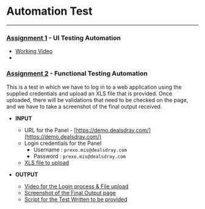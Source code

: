 # Automation Test
-----------------

### [Assignment 1](assignment_1/) - **UI Testing Automation**
  + [Working Video](assignment_1/Assignment_1.mkv)
  + 


### [Assignment 2](assignment_2/) - **Functional Testing Automation**
This is a test in which we have to log in to a web application using the supplied credentials and upload an XLS file that is provided. Once uploaded, there will be validations that need to be checked on the page, and we have to take a screenshot of the final output received. 

+ **INPUT**
  + URL for the Panel - [https://demo.dealsdray.com/](https://demo.dealsdray.com/)
  + Login credentials for the Panel
    - Username : `prexo.mis@dealsdray.com`
    - Password : `prexo.mis@dealsdray.com`
  + [XLS file to upload](assignment_2/demo-data.xlsx)

+ **OUTPUT**
  + [Video for the Login process & File upload ](assignment_2/Assignment_2.mkv)
  + [Screenshot of the Final Output page](assignment_2/Screenshot-24-09-07-00-22-24.png)
  + [Script for the Test Written to be provided](assignment_2/Assignment.py)
